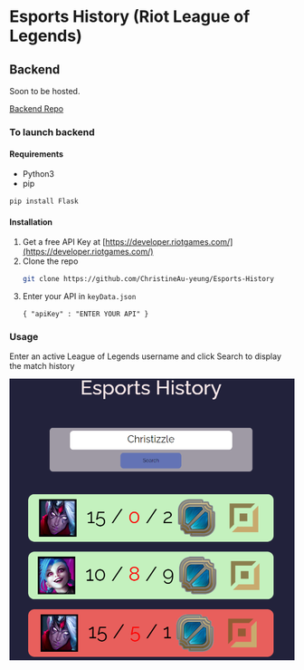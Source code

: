 # Esports History (Riot League of Legends)

## Backend 

Soon to be hosted.

[Backend Repo](https://github.com/ChristineAu-yeung/Esports-History)

### To launch backend

#### Requirements

* Python3
* pip
```sh
pip install Flask
```

#### Installation
1. Get a free API Key at [https://developer.riotgames.com/](https://developer.riotgames.com/)
2. Clone the repo
   ```sh
   git clone https://github.com/ChristineAu-yeung/Esports-History
   ```
3. Enter your API in `keyData.json`
   ```JS
   { "apiKey" : "ENTER YOUR API" }
   ```
   
### Usage

Enter an active League of Legends username and click Search to display the match history<br>

![MatchHistory](https://github.com/ChristineAu-yeung/Esports-History-FE/blob/main/screenshots/MatchHistory.png)







